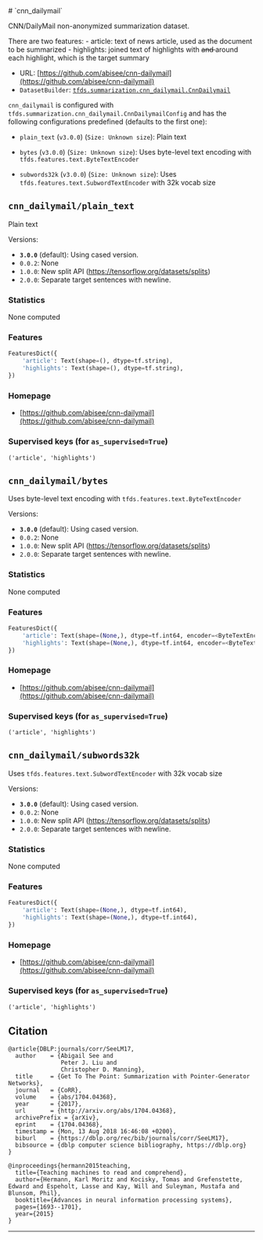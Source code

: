 <div itemscope itemtype="http://schema.org/Dataset">
  <div itemscope itemprop="includedInDataCatalog" itemtype="http://schema.org/DataCatalog">
    <meta itemprop="name" content="TensorFlow Datasets" />
  </div>
  <meta itemprop="name" content="cnn_dailymail" />
  <meta itemprop="description" content="CNN/DailyMail non-anonymized summarization dataset.&#10;&#10;There are two features:&#10;  - article: text of news article, used as the document to be summarized&#10;  - highlights: joined text of highlights with &lt;s&gt; and &lt;/s&gt; around each&#10;    highlight, which is the target summary&#10;&#10;&#10;To use this dataset:&#10;&#10;```python&#10;import tensorflow_datasets as tfds&#10;&#10;ds = tfds.load(&#x27;cnn_dailymail&#x27;, split=&#x27;train&#x27;)&#10;for ex in ds.take(4):&#10;  print(ex)&#10;```&#10;&#10;See [the guide](https://www.tensorflow.org/datasets/overview) for more&#10;informations on [tensorflow_datasets](https://www.tensorflow.org/datasets).&#10;&#10;" />
  <meta itemprop="url" content="https://www.tensorflow.org/datasets/catalog/cnn_dailymail" />
  <meta itemprop="sameAs" content="https://github.com/abisee/cnn-dailymail" />
  <meta itemprop="citation" content="@article{DBLP:journals/corr/SeeLM17,&#10;  author    = {Abigail See and&#10;               Peter J. Liu and&#10;               Christopher D. Manning},&#10;  title     = {Get To The Point: Summarization with Pointer-Generator Networks},&#10;  journal   = {CoRR},&#10;  volume    = {abs/1704.04368},&#10;  year      = {2017},&#10;  url       = {http://arxiv.org/abs/1704.04368},&#10;  archivePrefix = {arXiv},&#10;  eprint    = {1704.04368},&#10;  timestamp = {Mon, 13 Aug 2018 16:46:08 +0200},&#10;  biburl    = {https://dblp.org/rec/bib/journals/corr/SeeLM17},&#10;  bibsource = {dblp computer science bibliography, https://dblp.org}&#10;}&#10;&#10;@inproceedings{hermann2015teaching,&#10;  title={Teaching machines to read and comprehend},&#10;  author={Hermann, Karl Moritz and Kocisky, Tomas and Grefenstette, Edward and Espeholt, Lasse and Kay, Will and Suleyman, Mustafa and Blunsom, Phil},&#10;  booktitle={Advances in neural information processing systems},&#10;  pages={1693--1701},&#10;  year={2015}&#10;}&#10;" />
</div>
# `cnn_dailymail`

CNN/DailyMail non-anonymized summarization dataset.

There are two features: - article: text of news article, used as the document to
be summarized - highlights: joined text of highlights with <s> and </s> around
each highlight, which is the target summary

*   URL:
    [https://github.com/abisee/cnn-dailymail](https://github.com/abisee/cnn-dailymail)
*   `DatasetBuilder`:
    [`tfds.summarization.cnn_dailymail.CnnDailymail`](https://github.com/tensorflow/datasets/tree/master/tensorflow_datasets/summarization/cnn_dailymail.py)

`cnn_dailymail` is configured with
`tfds.summarization.cnn_dailymail.CnnDailymailConfig` and has the following
configurations predefined (defaults to the first one):

*   `plain_text` (`v3.0.0`) (`Size: Unknown size`): Plain text

*   `bytes` (`v3.0.0`) (`Size: Unknown size`): Uses byte-level text encoding
    with `tfds.features.text.ByteTextEncoder`

*   `subwords32k` (`v3.0.0`) (`Size: Unknown size`): Uses
    `tfds.features.text.SubwordTextEncoder` with 32k vocab size

## `cnn_dailymail/plain_text`
Plain text

Versions:

*   **`3.0.0`** (default): Using cased version.
*   `0.0.2`: None
*   `1.0.0`: New split API (https://tensorflow.org/datasets/splits)
*   `2.0.0`: Separate target sentences with newline.

### Statistics
None computed

### Features
```python
FeaturesDict({
    'article': Text(shape=(), dtype=tf.string),
    'highlights': Text(shape=(), dtype=tf.string),
})
```

### Homepage

*   [https://github.com/abisee/cnn-dailymail](https://github.com/abisee/cnn-dailymail)

### Supervised keys (for `as_supervised=True`)
`('article', 'highlights')`

## `cnn_dailymail/bytes`
Uses byte-level text encoding with `tfds.features.text.ByteTextEncoder`

Versions:

*   **`3.0.0`** (default): Using cased version.
*   `0.0.2`: None
*   `1.0.0`: New split API (https://tensorflow.org/datasets/splits)
*   `2.0.0`: Separate target sentences with newline.

### Statistics
None computed

### Features
```python
FeaturesDict({
    'article': Text(shape=(None,), dtype=tf.int64, encoder=<ByteTextEncoder vocab_size=257>),
    'highlights': Text(shape=(None,), dtype=tf.int64, encoder=<ByteTextEncoder vocab_size=257>),
})
```

### Homepage

*   [https://github.com/abisee/cnn-dailymail](https://github.com/abisee/cnn-dailymail)

### Supervised keys (for `as_supervised=True`)
`('article', 'highlights')`

## `cnn_dailymail/subwords32k`
Uses `tfds.features.text.SubwordTextEncoder` with 32k vocab size

Versions:

*   **`3.0.0`** (default): Using cased version.
*   `0.0.2`: None
*   `1.0.0`: New split API (https://tensorflow.org/datasets/splits)
*   `2.0.0`: Separate target sentences with newline.

### Statistics
None computed

### Features
```python
FeaturesDict({
    'article': Text(shape=(None,), dtype=tf.int64),
    'highlights': Text(shape=(None,), dtype=tf.int64),
})
```

### Homepage

*   [https://github.com/abisee/cnn-dailymail](https://github.com/abisee/cnn-dailymail)

### Supervised keys (for `as_supervised=True`)
`('article', 'highlights')`

## Citation
```
@article{DBLP:journals/corr/SeeLM17,
  author    = {Abigail See and
               Peter J. Liu and
               Christopher D. Manning},
  title     = {Get To The Point: Summarization with Pointer-Generator Networks},
  journal   = {CoRR},
  volume    = {abs/1704.04368},
  year      = {2017},
  url       = {http://arxiv.org/abs/1704.04368},
  archivePrefix = {arXiv},
  eprint    = {1704.04368},
  timestamp = {Mon, 13 Aug 2018 16:46:08 +0200},
  biburl    = {https://dblp.org/rec/bib/journals/corr/SeeLM17},
  bibsource = {dblp computer science bibliography, https://dblp.org}
}

@inproceedings{hermann2015teaching,
  title={Teaching machines to read and comprehend},
  author={Hermann, Karl Moritz and Kocisky, Tomas and Grefenstette, Edward and Espeholt, Lasse and Kay, Will and Suleyman, Mustafa and Blunsom, Phil},
  booktitle={Advances in neural information processing systems},
  pages={1693--1701},
  year={2015}
}
```

--------------------------------------------------------------------------------

